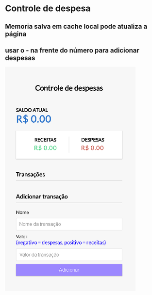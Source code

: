 # Controle de despesa

<h2>Memoria salva em cache local pode atualiza a página </h2>

<h2>usar o - na frente do número para adicionar despesas </h2>

<img src="print-img.png">